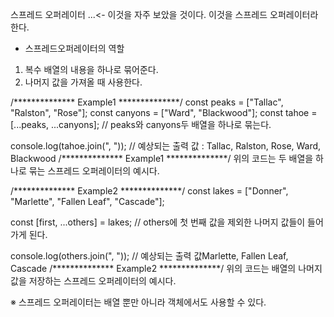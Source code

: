 스프레드 오퍼레이터
...<- 이것을 자주 보았을 것이다. 이것을 스프레드 오퍼레이터라 한다.

* 스프레드오퍼레이터의 역할
1. 복수 배열의 내용을 하나로 묶어준다.
2. 나머지 값을 가져올 때 사용한다.

/************** Example1 **************/
const peaks = ["Tallac", "Ralston", "Rose"];
const canyons = ["Ward", "Blackwood"];
const tahoe = [...peaks, ...canyons]; // peaks와 canyons두 배열을 하나로 묶는다.

console.log(tahoe.join(", ")); // 예상되는 출력 값 : Tallac, Ralston, Rose, Ward, Blackwood
/************** Example1 **************/
위의 코드는 두 배열을 하나로 묶는 스프레드 오퍼레이터의 예시다.

/************** Example2 **************/
const lakes = ["Donner", "Marlette", "Fallen Leaf", "Cascade"];

const [first, ...others] = lakes; // others에 첫 번째 값을 제외한 나머지 값들이 들어가게 된다.

console.log(others.join(", ")); // 예상되는 출력 값Marlette, Fallen Leaf, Cascade
/************** Example2 **************/
위의 코드는 배열의 나머지 값을 저장하는 스프레드 오퍼레이터의 예시다.


※ 스프레드 오퍼레이터는 배열 뿐만 아니라 객체에서도 사용할 수 있다.
